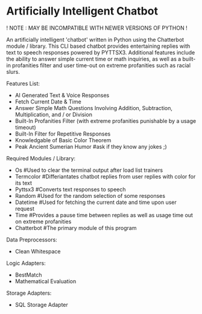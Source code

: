 # Artificially Intelligent Chatbot

! NOTE : MAY BE INCOMPATIBLE WITH NEWER VERSIONS OF PYTHON !

An artificially intelligent 'chatbot' written in Python using the Chatterbot module / library. This CLI based chatbot provides entertaining replies with text to speech responses powered by PYTTSX3.
Additional features include the ability to answer simple current time or math inquiries, as well as a built-in profanities filter and user time-out on extreme profanities such as racial slurs.

Features List:
  * AI Generated Text & Voice Responses
  * Fetch Current Date & Time
  * Answer Simple Math Questions Involving Addition, Subtraction, Multiplication, and / or Division
 *  Built-In Profanities Filter (with extreme profanities punishable by a usage timeout)
 *  Built-In Filter for Repetitive Responses
 *  Knowledgable of Basic Color Theorem
 *  Peak Ancient Sumerian Humor #ask if they know any jokes ;)
  
Required Modules / Library:
 * Os  #Used to clear the terminal output after load list trainers
 * Termcolor  #Differiantates chatbot replies from user replies with color for its text
 * Pyttsx3  #Converts text responses to speech
*  Random  #Used for the random selection of some responses
 * Datetime  #Used for fetching the current date and time upon user request
 * Time  #Provides a pause time between replies as well as usage time out on extreme profanities
 * Chatterbot  #The primary module of this program

Data Preprocessors:
 * Clean Whitespace

Logic Adapters:
 * BestMatch
 * Mathematical Evaluation

Storage Adapters:
 * SQL Storage Adapter
